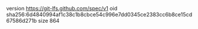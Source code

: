 version https://git-lfs.github.com/spec/v1
oid sha256:6d4840994af1c38c1b8cbce54c996e7dd0345ce2383cc6b8ce15cd67586d271b
size 864
